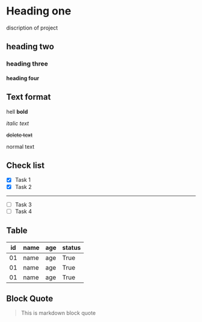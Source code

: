 # Heading one
discription of  project
## heading two
### heading three
#### heading four
## Text format
hell **bold**

*italic text*

~~delete text~~

normal text

## Check list
- [x] Task 1
- [x] Task 2
---
- [ ] Task 3
- [ ] Task 4

## Table
|id | name | age | status  |
|---| -----| ----|---------|
|01 | name | age | True    |
|01 | name | age | True    |
|01 | name | age | True    |

## Block Quote

> This is markdown block quote

